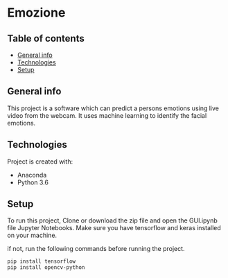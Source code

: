 # Emozione

## Table of contents
* [General info](#general-info)
* [Technologies](#technologies)
* [Setup](#setup)

## General info
This project is a software which can predict a persons emotions using live video from the webcam. It uses machine learning to identify the facial emotions.
	
## Technologies
Project is created with:
* Anaconda
* Python 3.6
	
## Setup
To run this project, Clone or download the zip file and open the GUI.ipynb file Jupyter Notebooks. Make sure you have tensorflow and keras installed on your machine.

if not, run the following commands before running the project.

```
pip install tensorflow
pip install opencv-python
```
